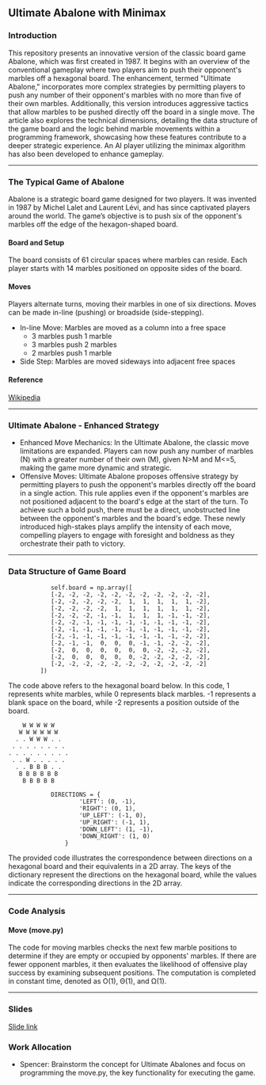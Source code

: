 ## Ultimate Abalone with Minimax
### Introduction

This repository presents an innovative version of the classic board game Abalone, which was first created in 1987. It begins with an overview of the conventional gameplay where two players aim to push their opponent's marbles off a hexagonal board. The enhancement, termed "Ultimate Abalone," incorporates more complex strategies by permitting players to push any number of their opponent's marbles with no more than five of their own marbles. Additionally, this version introduces aggressive tactics that allow marbles to be pushed directly off the board in a single move. The article also explores the technical dimensions, detailing the data structure of the game board and the logic behind marble movements within a programming framework, showcasing how these features contribute to a deeper strategic experience. An AI player utilizing the minimax algorithm has also been developed to enhance gameplay.

---
### The Typical Game of Abalone 
Abalone is a strategic board game designed for two players. It was invented in 1987 by Michel Lalet and Laurent Lévi, and has since captivated players around the world. The game’s objective is to push six of the opponent's marbles off the edge of the hexagon-shaped board.

#### Board and Setup
The board consists of 61 circular spaces where marbles can reside. Each player starts with 14 marbles positioned on opposite sides of the board.

#### Moves
Players alternate turns, moving their marbles in one of six directions. Moves can be made in-line (pushing) or broadside (side-stepping).
* In-line Move: Marbles are moved as a column into a free space
  * 3 marbles push 1 marble
  * 3 marbles push 2 marbles
  * 2 marbles push 1 marble
* Side Step: Marbles are moved sideways into adjacent free spaces
  
#### Reference
[Wikipedia](https://en.wikipedia.org/wiki/Abalone_(board_game))

---

### Ultimate Abalone - Enhanced Strategy
* Enhanced Move Mechanics: In the Ultimate Abalone, the classic move limitations are expanded. Players can now push any number of marbles (N) with a greater number of their own (M), given N>M and M<=5, making the game more dynamic and strategic.
* Offensive Moves: Ultimate Abalone proposes offensive strategy by permitting players to push the opponent's marbles directly off the board in a single action. This rule applies even if the opponent's marbles are not positioned adjacent to the board's edge at the start of the turn. To achieve such a bold push, there must be a direct, unobstructed line between the opponent's marbles and the board's edge. These newly introduced high-stakes plays amplify the intensity of each move, compelling players to engage with foresight and boldness as they orchestrate their path to victory.

---

### Data Structure of Game Board

```
            self.board = np.array([
            [-2, -2, -2, -2, -2, -2, -2, -2, -2, -2, -2],
            [-2, -2, -2, -2, -2,  1,  1,  1,  1,  1, -2],
            [-2, -2, -2, -2,  1,  1,  1,  1,  1,  1, -2],
            [-2, -2, -2, -1, -1,  1,  1,  1, -1, -1, -2],
            [-2, -2, -1, -1, -1, -1, -1, -1, -1, -1, -2],
            [-2, -1, -1, -1, -1, -1, -1, -1, -1, -1, -2],
            [-2, -1, -1, -1, -1, -1, -1, -1, -1, -2, -2],
            [-2, -1, -1,  0,  0,  0, -1, -1, -2, -2, -2],
            [-2,  0,  0,  0,  0,  0,  0, -2, -2, -2, -2],
            [-2,  0,  0,  0,  0,  0, -2, -2, -2, -2, -2],
            [-2, -2, -2, -2, -2, -2, -2, -2, -2, -2, -2]
         ])
```
The code above refers to the hexagonal board below. In this code, 1 represents white marbles, while 0 represents black marbles. -1 represents a blank space on the board, while -2 represents a position outside of the board. 

```
    W W W W W 
   W W W W W W 
  . . W W W . . 
 . . . . . . . . 
. . . . . . . . . 
 . . W . . . . . 
  . . B B B . . 
   B B B B B B 
    B B B B B
```

```
            DIRECTIONS = {
                    'LEFT': (0, -1),
                    'RIGHT': (0, 1),
                    'UP_LEFT': (-1, 0),
                    'UP_RIGHT': (-1, 1),
                    'DOWN_LEFT': (1, -1),
                    'DOWN_RIGHT': (1, 0)
                }
```
The provided code illustrates the correspondence between directions on a hexagonal board and their equivalents in a 2D array. The keys of the dictionary represent the directions on the hexagonal board, while the values indicate the corresponding directions in the 2D array.

---

### Code Analysis

#### Move (move.py)
The code for moving marbles checks the next few marble positions to determine if they are empty or occupied by opponents' marbles. If there are fewer opponent marbles, it then evaluates the likelihood of offensive play success by examining subsequent positions. The computation is completed in constant time, denoted as O(1), Θ(1), and Ω(1).

---

### Slides
[Slide link]()
### Work Allocation
* Spencer: Brainstorm the concept for Ultimate Abalones and focus on programming the move.py, the key functionality for executing the game.
